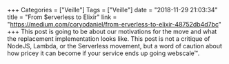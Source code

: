 +++
Categories = ["Veille"]
Tags = ["Veille"]
date = "2018-11-29 21:03:34"
title = "From $erverless to Elixir"
link = "https://medium.com/coryodaniel/from-erverless-to-elixir-48752db4d7bc"
+++
This post is going to be about our motivations for the move and what the replacement implementation looks like.  This post is not a critique of NodeJS, Lambda, or the Serverless movement, but a word of caution about how pricey it can become if your service ends up going webscale™.